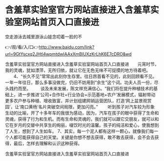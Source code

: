 # 含羞草实验室官方网站直接进入含羞草实验室网站首页入口直接进
空走游泳去城里游泳山娃念叨着一脸的不

👉/观/看/入/口👉http://www.baidu.com/link?url=9GtYscxq2JHtl4wpmtdwIAAxXmBlUXzKrLhK6E7cDRO&wd

含羞草实验室官方网站直接进入含羞草实验室网站首页入口直接进　　元宵时节，我的灵魂，犹如漂萍，无所归依，就让它在无色无味不可捉摸的地方待着吧。
　　4、“长久不见”常常出此刻你生存里。往日昂首看不见的，此刻回顾看不见。一年一年往日，那么多事没做完，仍旧不妨用到“余生”这个词。功夫人员一份，尽头践约而至。
　　谈及未来发展，陈文祥充满信心。“我们将在提升种植技术的基础上，进一步推进‘公司+合作社+行业协会+示范基地+农户’发展模式，辐射带动更多农户参与种植、增收致富，并计划组建网销运营团队，打造‘网上盆景观赏园’，让‘南口黄杨’名片突破空间局限，更加闪亮。”
　　听到孩子对汽车较为形象生动的比喻，开了十多年车的我很为感动，因为，汽车在孩子的眼中获得了生命和灵魂，获得了行为和生机。而有生命和灵魂的，我们就可以跟它交朋友，就可以和它在岁月的交替中共享生的绚丽，啜饮时光的温馨。孩子的纯洁和爱心，使我想到了人生，想到了人生如车。
	7、其实，每一个泥人都有这样一颗心，就像我们每一个人都可能获得自己的天堂。关键是你想不想去获得，敢不敢去获得，会不会去获得，最后，怎样去理解和认识这种获得。

含羞草实验室官方网站直接进入含羞草实验室网站首页入口直接进
